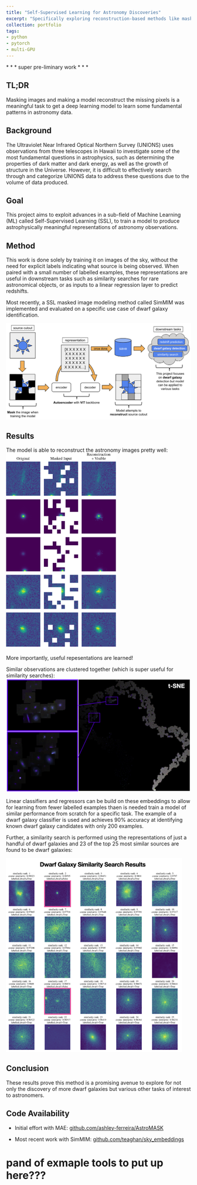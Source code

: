```yaml
---
title: "Self-Supervised Learning for Astronomy Discoveries"
excerpt: "Specifically exploring reconstruction-based methods like masked image modelling<br/><img src='../images/tsne.png' style="max-width: 100%; display: inline-block;">"
collection: portfolio
tags:
- python
- pytorch
- multi-GPU
---
```


\* * * super pre-liminary work * * * 

## TL;DR

Masking images and making a model reconstruct the missing pixels is a meaningful task to get a deep learning model to learn some fundamental patterns in astronomy data. 

## Background

The Ultraviolet Near Infrared Optical Northern Survey (UNIONS) uses observations from three telescopes in Hawaii to investigate some of the most fundamental questions in astrophysics, such as determining the properties of dark matter and dark energy, as well as the growth of structure in the Universe. However, it is difficult to effectively search through and categorize UNIONS data to address these questions due to the volume of data produced. 

## Goal

This project aims to exploit advances in a sub-field of Machine Learning (ML) called Self-Supervised Learning (SSL), to train a model to produce astrophysically meaningful representations of astronomy observations. 

## Method

This work is done solely by training it on images of the sky, without the need for explicit labels indicating what source is being observed. When paired with a small number of labelled examples, these representations are useful in downstream tasks such as similarity searches for rare astronomical objects, or as inputs to a linear regression layer to predict redshifts. 

Most recently, a SSL masked image modeling method called SimMIM was implemented and evaluated on a specific use case of dwarf galaxy identification. 

<img src="../images/project_goal3.png" alt="Image 5" style="max-width: 100%; display: inline-block;">

## Results

The model is able to reconstruct the astronomy images pretty well:
<img src="../images/simmim_reconstructions.png" alt="Image 6" style="max-width: 60%; display: inline-block;">

More importantly, useful repesentations are learned!

Similar observations are clustered together (which is super useful for similarity searches):
<img src="../images/tsne.png" alt="Image 7" style="max-width: 100%; display: inline-block;">


Linear classifiers and regressors can be build on these embeddings to allow for learning from fewer labelled examples thaen is needed train a model of similar performance from scratch for a specific task. The example of a dwarf galaxy classifier is used and achieves 90\% accuracy at identifying known dwarf galaxy candidates with only 200 examples. 

Further, a similarity search is performed using the representations of just a handful of dwarf galaxies and 23 of the top 25 most similar sources are found to be dwarf galaxies:

<img src="../images/sim_search_dwarf.png" alt="Image 8" style="max-width: 95%; display: inline-block;">

## Conclusion 

These results prove this method is a promising avenue to explore for not only the discovery of more dwarf galaxies but various other tasks of interest to astronomers. 

## Code Availability

* Initial effort with MAE: [github.com/ashley-ferreira/AstroMASK](https://github.com/ashley-ferreira/AstroMASK)

* Most recent work with SimMIM: [github.com/teaghan/sky_embeddings](https://github.com/teaghan/sky_embeddings)

# pand of exmaple tools to put up here???